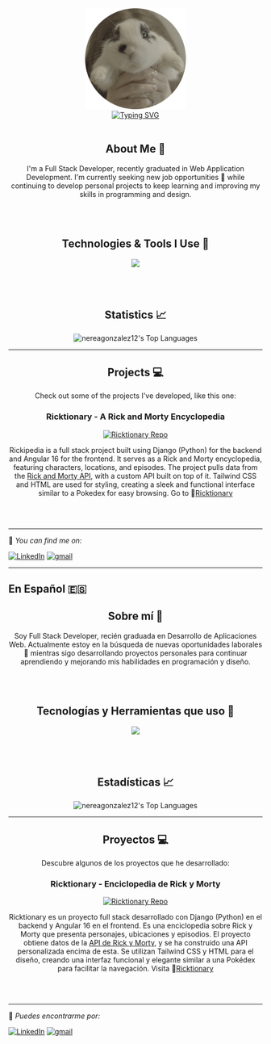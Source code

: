 <div align="center">
    <img src="https://github.com/nereagonzalez12/nereagonzalez12/blob/main/assets/DSC00191.png" alt="github profile" height="200">
</div>

<div align="center">
    <a href="https://git.io/typing-svg"><img src="https://readme-typing-svg.herokuapp.com?font=Fira+Code&duration=5000&pause=500&color=FCF188&center=true&vCenter=true&width=500&lines=Hello!+I'm+Nerea;Full+stack+developer;That's+a+rabbit+over+there+:)" alt="Typing SVG" /></a>
</div>

<br/>

<div align="center">
  
## About Me 🐸</br>
</div>

<p align="center">
    I'm a Full Stack Developer, recently graduated in Web Application Development. I'm currently seeking new job opportunities 👀 while continuing to develop personal projects to keep learning and improving my skills in programming and design.
</p>

<br/><br/>

<div align="center">

## Technologies & Tools I Use 📎</br>
</div>

<p align="center">
  <a href="https://skillicons.dev">
        <img src="https://skillicons.dev/icons?i=git,angular,bootstrap,css,tailwind,django,docker,figma,github,html,java,js,md,postgres,postman,powershell,pycharm,py,sass,stackoverflow,ts,ubuntu,vscode,windows" />
  </a>
</p>

<br/><br/>

<div align="center">

## Statistics 📈</br>
</div>

<p align="center">
<img alt="nereagonzalez12's Top Languages" src="https://github-readme-stats.vercel.app/api/top-langs/?username=nereagonzalez12&langs_count=8&layout=compact&theme=react&hide_border=true&bg_color=1F222E&title_color=FCF188&icon_color=45ECC7" height="192px"/>
</p>

---

<div align="center">
  
## Projects 💻</br>
</div>

<p align="center">
Check out some of the projects I've developed, like this one:
</p>

<div align="center">
  
### Ricktionary - A Rick and Morty Encyclopedia</br>
<a href="https://github.com/nereagonzalez12/rickandmortyapi">
    <img src="https://github-readme-stats.vercel.app/api/pin/?username=nereagonzalez12&repo=rickipedia&theme=react&hide_border=true&bg_color=1F222E&title_color=FCF188&icon_color=45ECC7" alt="Ricktionary Repo" />
</a>

<p align="center">
Rickipedia is a full stack project built using Django (Python) for the backend and Angular 16 for the frontend. It serves as a Rick and Morty encyclopedia, featuring characters, locations, and episodes. The project pulls data from the <a href="https://rickandmortyapi.com/">Rick and Morty API</a>, with a custom API built on top of it. Tailwind CSS and HTML are used for styling, creating a sleek and functional interface similar to a Pokedex for easy browsing. Go to 🌌<a href="https://ricktionary.vercel.app">Ricktionary</a>
</p>

</div>

<br/><br/>

---

🫡<i> You can find me on:</i><br>

<a href="https://www.linkedin.com/in/nerea-gonzález-198054276/" target="_blank"><img src="https://img.shields.io/badge/LinkedIn-%230077B5.svg?&style=flat-square&logo=linkedin&logoColor=white" alt="LinkedIn"></a>
<a href="mailto:ereadoce.ng@gmail.com" target="_blank"><img src="https://img.shields.io/badge/Gmail-D14836?style=flat-square&logo=gmail&logoColor=white" alt="gmail"></a>

---

## En Español 🇪🇸

<div align="center">
  
## Sobre mí 🐸</br>
</div>

<p align="center">
    Soy Full Stack Developer, recién graduada en Desarrollo de Aplicaciones Web. Actualmente estoy en la búsqueda de nuevas oportunidades laborales 👀 mientras sigo desarrollando proyectos personales para continuar aprendiendo y mejorando mis habilidades en programación y diseño.
</p>

<br/><br/>

<div align="center">

## Tecnologías y Herramientas que uso 📎</br>
</div>

<p align="center">
  <a href="https://skillicons.dev">
        <img src="https://skillicons.dev/icons?i=git,angular,bootstrap,css,tailwind,django,docker,figma,github,html,java,js,md,postgres,postman,powershell,pycharm,py,sass,stackoverflow,ts,ubuntu,vscode,windows" />
  </a>
</p>

<br/><br/>

<div align="center">

## Estadísticas 📈</br>
</div>

<p align="center">
<img alt="nereagonzalez12's Top Languages" src="https://github-readme-stats.vercel.app/api/top-langs/?username=nereagonzalez12&langs_count=8&layout=compact&theme=react&hide_border=true&bg_color=1F222E&title_color=FCF188&icon_color=45ECC7" height="192px"/>
</p>

---

<div align="center">
  
## Proyectos 💻</br>
</div>

<p align="center">
Descubre algunos de los proyectos que he desarrollado:
</p>

<div align="center">
  
### Ricktionary - Enciclopedia de Rick y Morty</br>
<a href="https://github.com/nereagonzalez12/rickandmortyapi">
    <img src="https://github-readme-stats.vercel.app/api/pin/?username=nereagonzalez12&repo=rickipedia&theme=react&hide_border=true&bg_color=1F222E&title_color=FCF188&icon_color=45ECC7" alt="Ricktionary Repo" />
</a>

<p align="center">
Ricktionary es un proyecto full stack desarrollado con Django (Python) en el backend y Angular 16 en el frontend. Es una enciclopedia sobre Rick y Morty que presenta personajes, ubicaciones y episodios. El proyecto obtiene datos de la <a href="https://rickandmortyapi.com/">API de Rick y Morty</a>, y se ha construido una API personalizada encima de esta. Se utilizan Tailwind CSS y HTML para el diseño, creando una interfaz funcional y elegante similar a una Pokédex para facilitar la navegación. Visita 🌌<a href="https://ricktionary.vercel.app">Ricktionary</a>
</p>

</div>

<br/><br/>

---

🫡<i> Puedes encontrarme por:</i><br>

<a href="https://www.linkedin.com/in/nerea-gonzález-198054276/" target="_blank"><img src="https://img.shields.io/badge/LinkedIn-%230077B5.svg?&style=flat-square&logo=linkedin&logoColor=white" alt="LinkedIn"></a>
<a href="mailto:ereadoce.ng@gmail.com" target="_blank"><img src="https://img.shields.io/badge/Gmail-D14836?style=flat-square&logo=gmail&logoColor=white" alt="gmail"></a>

</div>
